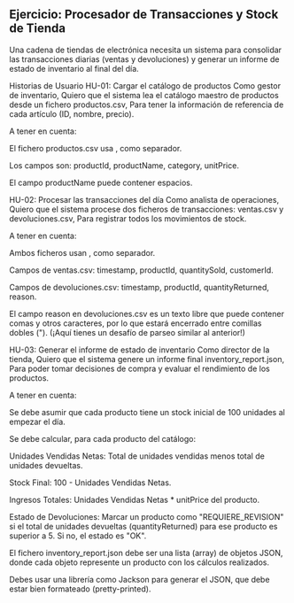 ## Ejercicio: Procesador de Transacciones y Stock de Tienda
Una cadena de tiendas de electrónica necesita un sistema para consolidar las transacciones diarias (ventas y devoluciones) y generar un informe de estado de inventario al final del día.

Historias de Usuario
HU-01: Cargar el catálogo de productos
Como gestor de inventario, Quiero que el sistema lea el catálogo maestro de productos desde un fichero productos.csv, Para tener la información de referencia de cada artículo (ID, nombre, precio).

A tener en cuenta:

El fichero productos.csv usa , como separador.

Los campos son: productId, productName, category, unitPrice.

El campo productName puede contener espacios.

HU-02: Procesar las transacciones del día
Como analista de operaciones, Quiero que el sistema procese dos ficheros de transacciones: ventas.csv y devoluciones.csv, Para registrar todos los movimientos de stock.

A tener en cuenta:

Ambos ficheros usan , como separador.

Campos de ventas.csv: timestamp, productId, quantitySold, customerId.

Campos de devoluciones.csv: timestamp, productId, quantityReturned, reason.

El campo reason en devoluciones.csv es un texto libre que puede contener comas y otros caracteres, por lo que estará encerrado entre comillas dobles ("). (¡Aquí tienes un desafío de parseo similar al anterior!)

HU-03: Generar el informe de estado de inventario
Como director de la tienda, Quiero que el sistema genere un informe final inventory_report.json, Para poder tomar decisiones de compra y evaluar el rendimiento de los productos.

A tener en cuenta:

Se debe asumir que cada producto tiene un stock inicial de 100 unidades al empezar el día.

Se debe calcular, para cada producto del catálogo:

Unidades Vendidas Netas: Total de unidades vendidas menos total de unidades devueltas.

Stock Final: 100 - Unidades Vendidas Netas.

Ingresos Totales: Unidades Vendidas Netas * unitPrice del producto.

Estado de Devoluciones: Marcar un producto como "REQUIERE_REVISION" si el total de unidades devueltas (quantityReturned) para ese producto es superior a 5. Si no, el estado es "OK".

El fichero inventory_report.json debe ser una lista (array) de objetos JSON, donde cada objeto represente un producto con los cálculos realizados.

Debes usar una librería como Jackson para generar el JSON, que debe estar bien formateado (pretty-printed).
